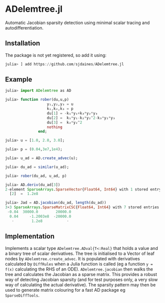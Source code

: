 # ADelemtree.jl

Automatic Jacobian sparsity detection using minimal scalar tracing and autodifferentiation.

## Installation

The package is not yet registered, so add it using:

```julia
julia> ] add https://github.com/sjdaines/ADelemtree.jl
```

## Example
```julia
julia> import ADelemtree as AD

julia> function rober(du,u,p)
                   y₁,y₂,y₃ = u
                   k₁,k₂,k₃ = p
                   du[1] = -k₁*y₁+k₃*y₂*y₃
                   du[2] =  k₁*y₁-k₂*y₂^2-k₃*y₂*y₃
                   du[3] =  k₂*y₂^2
                   nothing
               end;

julia> u = [1.0, 2.0, 3.0];

julia> p = (0.04,3e7,1e4);

julia> u_ad = AD.create_advec(u);

julia> du_ad = similar(u_ad);

julia> rober(du_ad, u_ad, p)

julia> AD.deriv(du_ad[3])
2-element SparseArrays.SparseVector{Float64, Int64} with 1 stored entry:
  [2]  =  1.2e8

julia> Jad = AD.jacobian(du_ad, length(du_ad))
3×3 SparseArrays.SparseMatrixCSC{Float64, Int64} with 7 stored entries:
 -0.04  30000.0        20000.0
  0.04     -1.2003e8  -20000.0
   ⋅        1.2e8           ⋅ 

```

## Implementation

Implements a scalar type `ADelemtree.ADval{T<:Real}` that holds a value and a binary tree of scalar derivatives. The tree is initialised to a Vector of leaf nodes by `ADelemtree.create_advec`.  It is populated with derivatives calculated by `DiffRules` when a Julia function is called (eg a function `y = f(x)` calculating the RHS of an ODE). `ADelemtree.jacobian` then walks the tree and calculates the Jacobian as a sparse matrix.  This provides a robust way of detecting Jacobian sparsity (and for test purposes only, a very slow way of calculating the actual derivative).  The sparsity pattern may then be used to generate matrix colouring for a fast AD package eg `SparseDiffTools`.
